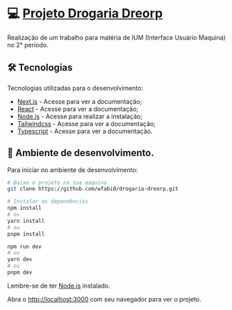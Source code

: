 # 💻 [Projeto Drogaria Dreorp]()

Realização de um trabalho para matéria de IUM (Interface Usuário Maquina) no 2° período.

## 🛠️ Tecnologias
Tecnologias utilizadas para o desenvolvimento:

- [Next.js](https://nextjs.org/docs) - Acesse para ver a documentação;
- [React](https://react.dev/learn) - Acesse para ver a documentação;
- [Node.js](https://nodejs.org/en/download) - Acesse para realizar a instalação;
- [Tailwindcss](https://tailwindcss.com/docs/installation) - Acesse para ver a documentação;
- [Typescript](https://www.typescriptlang.org/docs/) - Acesse para ver a documentação.

## 💭 Ambiente de desenvolvimento.

Para iniciar no ambiente de desenvolvimento:

```bash
# Baixe o projeto na sua maquina
git clone https://github.com/wfabi0/drogaria-dreorp.git

# Instalar as dependências
npm install
# ou
yarn install
# ou
pnpm install
```

```bash
npm run dev
# ou
yarn dev
# ou
pnpm dev
```
Lembre-se de ter [Node.js](https://nodejs.org/pt-br/download/current) instalado.

Abra o [http://localhost:3000](http://localhost:3000) com seu navegador para ver o projeto.